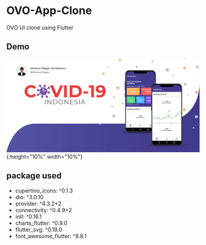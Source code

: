 # OVO-App-Clone
OVO UI clone using Flutter

## Demo
![Alt Text](https://github.com/AloisiusBagas/Covid19-Indonesia/blob/master/Screenshoot/banner.jpg){:height="10%" width="10%"}

## package used
  - cupertino_icons: ^0.1.3
  - dio: ^3.0.10
  - provider: ^4.3.2+2
  - connectivity: ^0.4.9+2
  - intl: ^0.16.1
  - charts_flutter: ^0.9.0
  - flutter_svg: ^0.19.0
  - font_awesome_flutter: ^8.8.1

